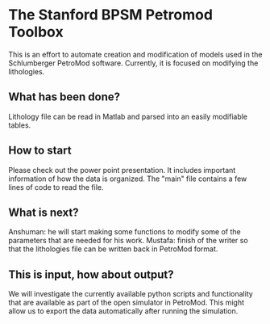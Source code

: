 # The Stanford BPSM Petromod Toolbox

This is an effort to automate creation and modification of models used in the Schlumberger PetroMod software. 
Currently, it is focused on modifying the lithologies.

## What has been done?
Lithology file can be read in Matlab and parsed into an easily modifiable tables.

## How to start
Please check out the power point presentation. It includes important information of how the data is organized. The "main" file contains a few lines of code to read the file.

## What is next?
Anshuman: he will start making some functions to modify some of the parameters that are needed for his work. 
Mustafa: finish of the writer so that the lithologies file can be written back in PetroMod format.

## This is input, how about output?
We will investigate the currently available python scripts and functionality that are available as part of the open simulator in PetroMod. This might allow us to export the data automatically after running the simulation.
